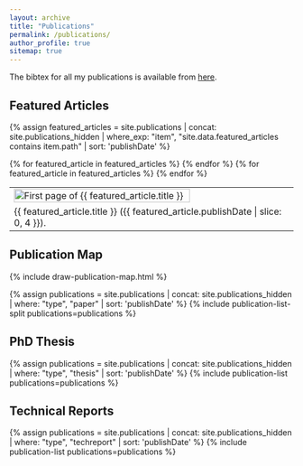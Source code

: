 ```yaml
---
layout: archive
title: "Publications"
permalink: /publications/
author_profile: true
sitemap: true
---
```


The bibtex for all my publications is available from [here](https://raw.githubusercontent.com/MBradbury/publications/master/self.bib).

## Featured Articles

{% assign featured_articles = site.publications | concat: site.publications_hidden | where_exp: "item", "site.data.featured_articles contains item.path" | sort: 'publishDate' %}

<table style="width:100%;" class="page__table-no-border">
    <tbody>
        <tr>
            {% for featured_article in featured_articles %}
                <td style="width: 33%;"><a href="{{ featured_article.url }}"><img src="{{ featured_article.firstpage }}" alt="First page of {{ featured_article.title }}" style="width:80%" class="page__image-center"></a></td>
            {% endfor %}
        </tr>
        <tr>
            {% for featured_article in featured_articles %}
                <td style="width: 33%;">{{ featured_article.title }} ({{ featured_article.publishDate | slice: 0, 4 }}).</td>
            {% endfor %}
        </tr>
    </tbody>
</table>

## Publication Map

{% include draw-publication-map.html %}

{% assign publications = site.publications | concat: site.publications_hidden | where: "type", "paper" | sort: 'publishDate' %}
{% include publication-list-split publications=publications %}

<h2 id="PhDThesis">PhD Thesis</h2>
{% assign publications = site.publications | concat: site.publications_hidden | where: "type", "thesis" | sort: 'publishDate' %}
{% include publication-list publications=publications %}

<h2 id="TechnicalReports">Technical Reports</h2>
{% assign publications = site.publications | concat: site.publications_hidden | where: "type", "techreport" | sort: 'publishDate' %}
{% include publication-list publications=publications %}
